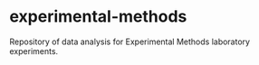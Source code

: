 # experimental-methods
Repository of data analysis for Experimental Methods laboratory experiments.

